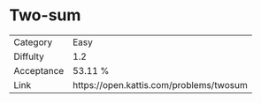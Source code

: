 # Two-sum

<table>
    <tr>
        <td>Category</td>
        <td>Easy</td>
    </tr>
    <tr>
        <td>Diffulty</td>
        <td>1.2</td>
    </tr>
    <tr>
        <td>Acceptance</td>
        <td>53.11 %</td>
    </tr>
    <tr>
        <td>Link</td>
        <td>https://open.kattis.com/problems/twosum</td>
    </tr>
</table>